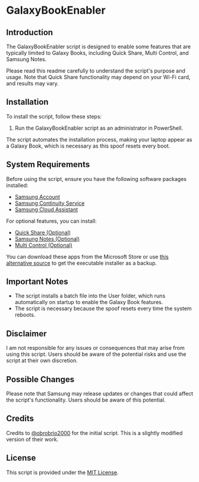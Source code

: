 # GalaxyBookEnabler

## Introduction

The GalaxyBookEnabler script is designed to enable some features that are typically limited to Galaxy Books, including Quick Share, Multi Control, and Samsung Notes.

Please read this readme carefully to understand the script's purpose and usage. Note that Quick Share functionality may depend on your Wi-Fi card, and results may vary.

## Installation

To install the script, follow these steps:

1. Run the GalaxyBookEnabler script as an administrator in PowerShell.

The script automates the installation process, making your laptop appear as a Galaxy Book, which is necessary as this spoof resets every boot.

## System Requirements

Before using the script, ensure you have the following software packages installed:

- [Samsung Account](https://apps.microsoft.com/detail/9P98T77876KZ?hl=en-us&gl=US)
- [Samsung Continuity Service](https://apps.microsoft.com/detail/samsung-continuity-service/9NGW9K44GQ5F?hl=en-GB&gl=US)
- [Samsung Cloud Assistant](https://apps.microsoft.com/detail/9NFWHCHM52HQ?hl=en-us&gl=US)

For optional features, you can install:

- [Quick Share (Optional)](https://apps.microsoft.com/detail/9PCTGDFXVZLJ?hl=en-us&gl=US)
- [Samsung Notes (Optional)](https://apps.microsoft.com/detail/9NBLGGH43VHV?query=samsung+note&hl=en-us&gl=US)
- [Multi Control (Optional)](https://apps.microsoft.com/detail/samsung-multi-control/9N3L4FZ03Q99?hl=en-us&gl=US)

You can download these apps from the Microsoft Store or use [this alternative source](https://store.rg-adguard.net/) to get the executable installer as a backup.

## Important Notes

- The script installs a batch file into the User folder, which runs automatically on startup to enable the Galaxy Book features.
- The script is necessary because the spoof resets every time the system reboots.

## Disclaimer

I am not responsible for any issues or consequences that may arise from using this script. Users should be aware of the potential risks and use the script at their own discretion.

## Possible Changes

Please note that Samsung may release updates or changes that could affect the script's functionality. Users should be aware of this potential.

## Credits

Credits to [@obrobrio2000](https://github.com/obrobrio2000) for the initial script. This is a slightly modified version of their work.

## License

This script is provided under the [MIT License](LICENSE).


